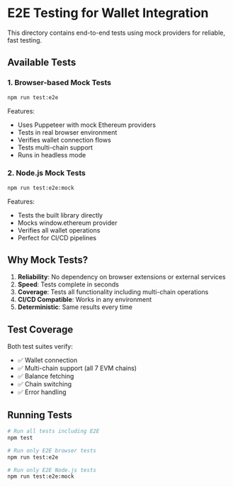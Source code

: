 # E2E Testing for Wallet Integration

This directory contains end-to-end tests using mock providers for reliable, fast testing.

## Available Tests

### 1. Browser-based Mock Tests
```bash
npm run test:e2e
```

Features:
- Uses Puppeteer with mock Ethereum providers
- Tests in real browser environment
- Verifies wallet connection flows
- Tests multi-chain support
- Runs in headless mode

### 2. Node.js Mock Tests
```bash
npm run test:e2e:mock
```

Features:
- Tests the built library directly
- Mocks window.ethereum provider
- Verifies all wallet operations
- Perfect for CI/CD pipelines

## Why Mock Tests?

1. **Reliability**: No dependency on browser extensions or external services
2. **Speed**: Tests complete in seconds
3. **Coverage**: Tests all functionality including multi-chain operations
4. **CI/CD Compatible**: Works in any environment
5. **Deterministic**: Same results every time

## Test Coverage

Both test suites verify:
- ✅ Wallet connection
- ✅ Multi-chain support (all 7 EVM chains)
- ✅ Balance fetching
- ✅ Chain switching
- ✅ Error handling

## Running Tests

```bash
# Run all tests including E2E
npm test

# Run only E2E browser tests
npm run test:e2e

# Run only E2E Node.js tests
npm run test:e2e:mock
```